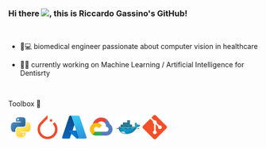 ### Hi there <img src="https://raw.githubusercontent.com/MartinHeinz/MartinHeinz/master/wave.gif" width="30px">, this is Riccardo Gassino's GitHub!

<br/>

- 🧬💻 biomedical engineer passionate about computer vision in healthcare
  
- 🧠🦷 currently working on Machine Learning / Artificial Intelligence for Dentisrty 

<br/>

Toolbox 🧰

<img src="https://github.com/devicons/devicon/blob/master/icons/python/python-original.svg" width=50> <img src="https://github.com/devicons/devicon/blob/master/icons/pytorch/pytorch-original.svg" width=50> <img src="https://github.com/devicons/devicon/blob/master/icons/azure/azure-original.svg" width=50> <img src="https://github.com/devicons/devicon/blob/master/icons/googlecloud/googlecloud-original.svg" width=50> <img src="https://github.com/devicons/devicon/blob/master/icons/docker/docker-original.svg" width=50> <img src="https://github.com/devicons/devicon/blob/master/icons/git/git-original.svg" width=50>

<!--
**riccgass/riccgass** is a ✨ _special_ ✨ repository because its `README.md` (this file) appears on your GitHub profile.

Here are some ideas to get you started:


- 🌱 I’m currently learning ...
- 👯 I’m looking to collaborate on ...
- 🤔 I’m looking for help with ...
- 💬 Ask me about ...
- 📫 How to reach me: ...
- 😄 Pronouns: ...
- ⚡ Fun fact: ...
-->
